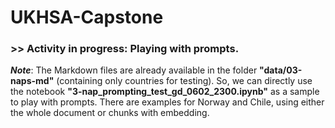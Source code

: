 # UKHSA-Capstone

### **>> Activity in progress: Playing with prompts.**

_**Note**_: The Markdown files are already available in the folder **"data/03-naps-md"** (containing only countries for testing). So, we can directly use the notebook **"3-nap_prompting_test_gd_0602_2300.ipynb"** as a sample to play with prompts. There are examples for Norway and Chile, using either the whole document or chunks with embedding.
